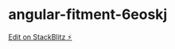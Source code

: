 # angular-fitment-6eoskj

[Edit on StackBlitz ⚡️](https://stackblitz.com/edit/angular-fitment-6eoskj)